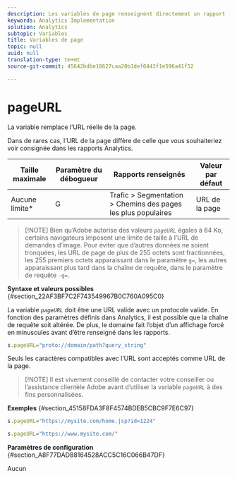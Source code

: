 ```yaml
---
description: Les variables de page renseignent directement un rapport (pageName, props de liste, variables de liste, etc.).
keywords: Analytics Implementation
solution: Analytics
subtopic: Variables
title: Variables de page
topic: null
uuid: null
translation-type: tm+mt
source-git-commit: 45642bdbe18627caa20b1def6443f1e596a41f52

---
```



# pageURL

La variable remplace l’URL réelle de la page.

<!-- 

pageURL.xml

 -->

Dans de rares cas, l’URL de la page diffère de celle que vous souhaiteriez voir consignée dans les rapports Analytics.

<table id="table_D4DC6B476FFD4BEEB36A5C6B2D026255"> 
 <thead> 
  <tr> 
   <th class="entry"> Taille maximale </th> 
   <th class="entry"> Paramètre du débogueur </th> 
   <th class="entry"> Rapports renseignés </th> 
   <th class="entry"> Valeur par défaut </th> 
  </tr> 
 </thead>
 <tbody> 
  <tr> 
   <td> Aucune limite* </td> 
   <td> <p>G </p> </td> 
   <td> Trafic &gt; Segmentation &gt; Chemins des pages les plus populaires </td> 
   <td> URL de la page </td> 
  </tr> 
 </tbody> 
</table>

> [!NOTE] Bien qu’Adobe autorise des valeurs *`pageURL`* égales à 64 Ko, certains navigateurs imposent une limite de taille à l’URL de demandes d’image. Pour éviter que d’autres données ne soient tronquées, les URL de page de plus de 255 octets sont fractionnées, les 255 premiers octets apparaissant dans le paramètre `g=`, les autres apparaissant plus tard dans la chaîne de requête, dans le paramètre de requête `-g=`.

**Syntaxe et valeurs possibles** {#section_22AF3BF7C2F743549967B0C760A095C0}

La variable *`pageURL`* doit être une URL valide avec un protocole valide. En fonction des paramètres définis dans Analytics, il est possible que la chaîne de requête soit altérée. De plus, le domaine fait l’objet d’un affichage forcé en minuscules avant d’être renseigné dans les rapports.

```js
s.pageURL="proto://domain/path?query_string"
```

Seuls les caractères compatibles avec l’URL sont acceptés comme URL de la page.

> [!NOTE] Il est vivement conseillé de contacter votre conseiller ou l’assistance clientèle Adobe avant d’utiliser la variable *`pageURL`* à des fins personnalisées.

**Exemples** {#section_45158FDA3F8F4574BDEB5CBC9F7E6C97}

```js
s.pageURL="https://mysite.com/home.jsp?id=1224" 
```

```js
s.pageURL="https://www.mysite.com/"
```

**Paramètres de configuration** {#section_A8F77DAD88164528ACC5C16C066B47DF}

Aucun

